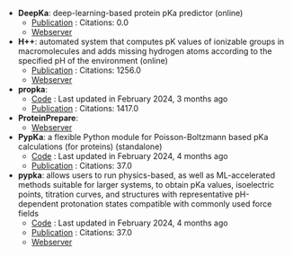 - **DeepKa**: deep-learning-based protein pKa predictor (online)
	- [Publication](https://doi.org/10.1021/acs.jcim.3c02013) : Citations: 0.0
	- [Webserver](http://www.computbiophys.com/DeepKa/main)
- **H++**: automated system that computes pK values of ionizable groups in macromolecules and adds missing hydrogen atoms according to the specified pH of the environment (online)
	- [Publication](https://doi.org/10.1093%2Fnar%2Fgki464) : Citations: 1256.0
	- [Webserver](http://biophysics.cs.vt.edu/)
- **propka**: 
	- [Code](https://github.com/jensengroup/propka) : Last updated in February 2024, 3 months ago
	- [Publication](https://doi.org/10.1021/ct200133y) : Citations: 1417.0
- **ProteinPrepare**: 
	- [Webserver](http://www.playmolecule.org/)
- **PypKa**: a flexible Python module for Poisson-Boltzmann based pKa calculations (for proteins) (standalone)
	- [Code](https://github.com/mms-fcul/PypKa) : Last updated in February 2024, 4 months ago
	- [Publication](https://doi.org/10.1021/acs.jcim.0c00718) : Citations: 37.0
- **pypka**: allows users to run physics-based, as well as ML-accelerated methods suitable for larger systems, to obtain pKa values, isoelectric points, titration curves, and structures with representative pH-dependent protonation states compatible with commonly used force fields
	- [Code](https://github.com/mms-fcul/PypKa) : Last updated in February 2024, 4 months ago
	- [Publication](https://doi.org/10.1021/acs.jcim.0c00718) : Citations: 37.0
	- [Webserver](https://pypka.org/)
